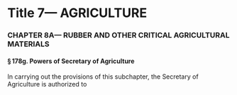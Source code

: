 
# Title 7— AGRICULTURE
### CHAPTER 8A— RUBBER AND OTHER CRITICAL AGRICULTURAL MATERIALS
#### § 178g. Powers of Secretary of Agriculture

In carrying out the provisions of this subchapter, the Secretary of Agriculture is authorized to
